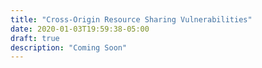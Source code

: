 ```yaml
---
title: "Cross-Origin Resource Sharing Vulnerabilities"
date: 2020-01-03T19:59:38-05:00
draft: true
description: "Coming Soon"
---
```


